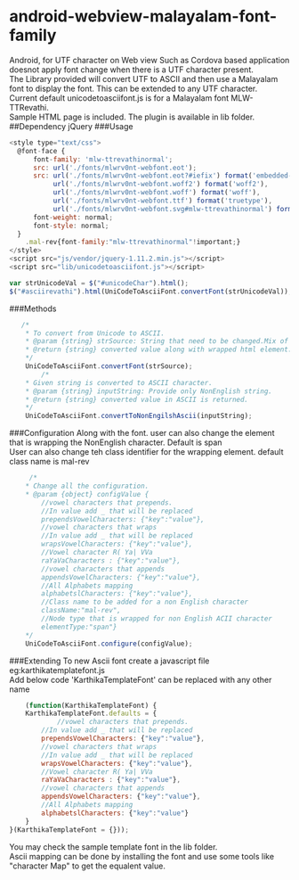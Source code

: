 # android-webview-malayalam-font-family
Android, for UTF character on Web view Such as Cordova based application doesnot apply font change when there is a UTF character present.<br>
The Library provided will convert UTF to ASCII and then use a Malayalam font to display the font.
This can be extended to any UTF character. <br>
Current default unicodetoasciifont.js is for a Malayalam font MLW-TTRevathi.<br>
Sample HTML page is included.
The plugin is available in lib folder.
##Dependency 
jQuery
###Usage
```javascript
<style type="text/css">
  @font-face {
      font-family: 'mlw-ttrevathinormal';
      src: url('./fonts/mlwrv0nt-webfont.eot');
      src: url('./fonts/mlwrv0nt-webfont.eot?#iefix') format('embedded-opentype'),
           url('./fonts/mlwrv0nt-webfont.woff2') format('woff2'),
           url('./fonts/mlwrv0nt-webfont.woff') format('woff'),
           url('./fonts/mlwrv0nt-webfont.ttf') format('truetype'),
           url('./fonts/mlwrv0nt-webfont.svg#mlw-ttrevathinormal') format('svg');
      font-weight: normal;
      font-style: normal;
  }
	.mal-rev{font-family:"mlw-ttrevathinormal"!important;}
</style>
<script src="js/vendor/jquery-1.11.2.min.js"></script>
<script src="lib/unicodetoasciifont.js"></script>

var strUnicodeVal = $("#unicodeChar").html();
$("#asciirevathi").html(UniCodeToAsciiFont.convertFont(strUnicodeVal));
```
###Methods
```javascript
   /*
    * To convert from Unicode to ASCII.
    * @param {string} strSource: String that need to be changed.Mix of English and non English accepted
    * @return {string} converted value along with wrapped html element.
    */
	UniCodeToAsciiFont.convertFont(strSource);
		/*
    * Given string is converted to ASCII character.
    * @param {string} inputString: Provide only NonEnglish string.
    * @return {string} converted value in ASCII is returned.
    */
	UniCodeToAsciiFont.convertToNonEngilshAscii(inputString);
```
###Configuration
Along with the font. user can also change the element that is wrapping the NonEnglish character. Default is span<br>
User can also change teh class identifier for the wrapping element. default class name is mal-rev

```javascript
	 /*
    * Change all the configuration.
    * @param {object} configValue {
		//vowel characters that prepends.
		//In value add _ that will be replaced
		prependsVowelCharacters: {"key":"value"},
		//vowel characters that wraps 
		//In value add _ that will be replaced
		wrapsVowelCharacters: {"key":"value"},
		//Vowel character R( Ya| VVa 
		raYaVaCharacters : {"key":"value"},
		//vowel characters that appends 
		appendsVowelCharacters: {"key":"value"},
		//All Alphabets mapping
		alphabetslCharacters: {"key":"value"},
		//Class name to be added for a non English character
		className:"mal-rev",
		//Node type that is wrapped for non English ACII character
		elementType:"span"}
    */
	UniCodeToAsciiFont.configure(configValue);
```
###Extending To new Ascii font
create a javascript file eg:karthikatemplatefont.js<br>
Add below code 'KarthikaTemplateFont' can be replaced with any other name

```javascript
	(function(KarthikaTemplateFont) {
	KarthikaTemplateFont.defaults = {
			//vowel characters that prepends.
		//In value add _ that will be replaced
		prependsVowelCharacters: {"key":"value"},
		//vowel characters that wraps 
		//In value add _ that will be replaced
		wrapsVowelCharacters: {"key":"value"},
		//Vowel character R( Ya| VVa 
		raYaVaCharacters : {"key":"value"},
		//vowel characters that appends 
		appendsVowelCharacters: {"key":"value"},
		//All Alphabets mapping
		alphabetslCharacters: {"key":"value"}
	}
}(KarthikaTemplateFont = {}));
```
You may check the sample template font in the lib folder.<br>
Ascii mapping can be done by installing the font and use some tools like "character Map" to get the equalent value.
